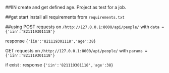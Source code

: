 ##IIN create and get defined age.
Project as test for a job.

##get start
install all requirements from ```requirements.txt```

##using
POST requests on ```/http://127.0.0.1:8000/api/people/```
with ```data = {'iin':'821119301118'}```

response ```{'iin':'821119301118','age':38}```

GET requests on ```/http://127.0.0.1:8000/api/people/```
with ```params = {'iin':'821119301118'}```

if exist :
response ```{'iin':'821119301118','age':38}```
